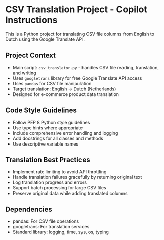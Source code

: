 <!-- Use this file to provide workspace-specific custom instructions to Copilot. For more details, visit https://code.visualstudio.com/docs/copilot/copilot-customization#_use-a-githubcopilotinstructionsmd-file -->

# CSV Translation Project - Copilot Instructions

This is a Python project for translating CSV file columns from English to Dutch using the Google Translate API.

## Project Context
- Main script: `csv_translator.py` - handles CSV file reading, translation, and writing
- Uses `googletrans` library for free Google Translate API access
- Uses `pandas` for CSV file manipulation
- Target translation: English -> Dutch (Netherlands)
- Designed for e-commerce product data translation

## Code Style Guidelines
- Follow PEP 8 Python style guidelines
- Use type hints where appropriate
- Include comprehensive error handling and logging
- Add docstrings for all classes and methods
- Use descriptive variable names

## Translation Best Practices
- Implement rate limiting to avoid API throttling
- Handle translation failures gracefully by returning original text
- Log translation progress and errors
- Support batch processing for large CSV files
- Preserve original data while adding translated columns

## Dependencies
- pandas: For CSV file operations
- googletrans: For translation services
- Standard library: logging, time, sys, os, typing
